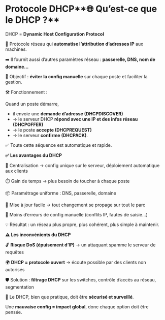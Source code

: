 # Protocole DHCP**🌐 Qu’est-ce que le DHCP ?**

DHCP = **Dynamic Host Configuration Protocol**

📡 Protocole réseau qui **automatise l’attribution d’adresses IP** aux machines.

➡️ Il fournit aussi d’autres paramètres réseau : **passerelle, DNS, nom de domaine...**

🎯 Objectif : **éviter la config manuelle** sur chaque poste et faciliter la gestion.

🛠️ Fonctionnement :

Quand un poste démarre,

- il envoie une **demande d’adresse (DHCPDISCOVER)**
- → le serveur DHCP **répond avec une IP et des infos réseau (DHCPOFFER)**
- → le poste **accepte (DHCPREQUEST)**
- → le serveur **confirme (DHCPACK)**.

✅ Toute cette séquence est automatique et rapide.



**✅ Les avantages du DHCP**

🧠 Centralisation → config unique sur le serveur, déploiement automatique aux clients

⏱️ Gain de temps → plus besoin de toucher à chaque poste

📦 Paramétrage uniforme : DNS, passerelle, domaine

🔄 Mise à jour facile → tout changement se propage sur tout le parc

🚫 Moins d’erreurs de config manuelle (conflits IP, fautes de saisie…)

💡 Résultat : un réseau plus propre, plus cohérent, plus simple à maintenir.



**⚠️ Les inconvénients du DHCP**

🔓 **Risque DoS (épuisement d’IP)** → un attaquant spamme le serveur de requêtes

🌍 **DHCP = protocole ouvert** → écoute possible par des clients non autorisés

🛡️ Solution : **filtrage DHCP** sur les switches, contrôle d’accès au réseau, segmentation

🎯 Le DHCP, bien que pratique, doit être **sécurisé et surveillé**.

Une **mauvaise config = impact global**, donc chaque option doit être pensée.

